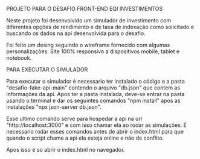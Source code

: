 PROJETO PARA O DESAFIO FRONT-END EQI INVESTIMENTOS

Neste projeto foi desenvolvido um simulador de investimento com diferentes opções de rendimento e de taxa de indexação como solicitado e buscando os dados na api desenvolvida para o desafio.

Foi feito um desing seguindo o wireframe fornecido com algumas personalizações. Site 100% responsivo a dispositivos mobile, tablet e notebook.

PARA EXECUTAR O SIMULADOR

Para executar o simulador é necessario ter instalado o código e a pasta "desafio-fake-api-main" contendo o arquivo "db.json" que contem as informações da api. Apos ter a pasta instalada, deve-se entrar na pasta usando o terminal e dar os seguintes comandos "npm install" apos as instalações "npx json-server db.json". 

Esse ultimo comando serve para hospedar a api na url "http://localhost:3000" e com isso chamar ela ao rodar as simulações. É necessario rodar esses comandos antes de abrir o index.html para que quando o script chame a api ela esteja online e não de conflito.


Apos isso  é so abrir o index.html no navegador.

